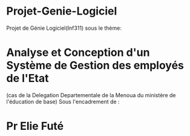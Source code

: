 # Projet-Genie-Logiciel
Projet de Génie Logiciel(Inf311) sous le thème: 
# Analyse et Conception d'un Système de Gestion des employés de l'Etat
(cas de la Delegation Departementale de la Menoua du ministère de l'éducation de base)
Sous l'encadrement de :
 # Pr Elie Futé
